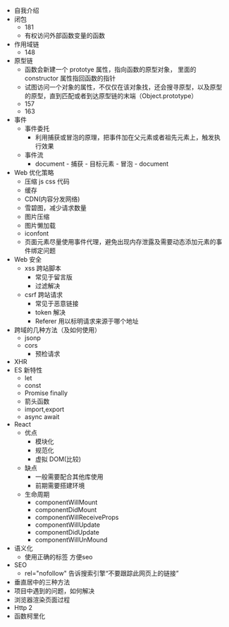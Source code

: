 - 自我介绍
- 闭包
    - 181
    - 有权访问外部函数变量的函数 
- 作用域链
    - 148
- 原型链
    - 函数会新建一个 prototye 属性，指向函数的原型对象， 里面的 constructor 属性指回函数的指针
    - 试图访问一个对象的属性，不仅仅在该对象找，还会搜寻原型，以及原型的原型，直到匹配或者到达原型链的末端（Object.prototype）
    - 157
    - 163
- 事件
    - 事件委托
        - 利用捕获或冒泡的原理，把事件加在父元素或者祖先元素上，触发执行效果
    - 事件流
        - document - 捕获 - 目标元素 - 冒泡 - document
- Web 优化策略
    - 压缩 js css 代码
    - 缓存
    - CDN(内容分发网络)
    - 雪碧图，减少请求数量
    - 图片压缩
    - 图片懒加载
    - iconfont
    - 页面元素尽量使用事件代理，避免出现内存泄露及需要动态添加元素的事件绑定问题
- Web 安全
    - xss 跨站脚本
        - 常见于留言版
        - 过滤解决
    - csrf 跨站请求
        - 常见于恶意链接
        - token 解决
        - Referer 用以标明请求来源于哪个地址
- 跨域的几种方法（及如何使用）
    - jsonp
    - cors
        - 预检请求
- XHR
- ES 新特性
    - let
    - const
    - Promise finally
    - 箭头函数
    - import,export
    - async await   
- React
    - 优点
        - 模块化
        - 规范化
        - 虚拟 DOM(比较)
    - 缺点
        - 一般需要配合其他库使用
        - 前期需要搭建环境
    - 生命周期
        - componentWillMount
        - componentDidMount
        - componentWillReceiveProps
        - componentWillUpdate
        - componentDidUpdate
        - componentWillUnMound
- 语义化
    - 使用正确的标签 方便seo
- SEO
    - rel="nofollow" 告诉搜索引擎“不要跟踪此网页上的链接”
- 垂直居中的三种方法
- 项目中遇到的问题，如何解决
- 浏览器渲染页面过程
- Http 2
- 函数柯里化